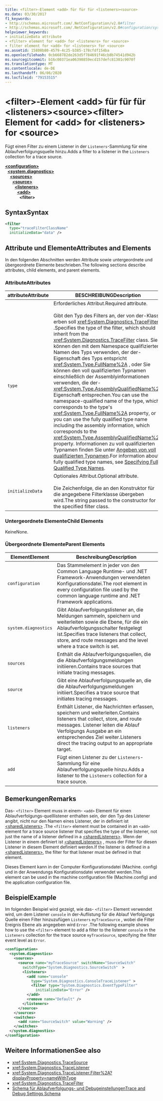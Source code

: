 ```yaml
---
title: <filter>-Element <add> für für für <listeners><source>
ms.date: 03/30/2017
f1_keywords:
- http://schemas.microsoft.com/.NetConfiguration/v2.0#filter
- http://schemas.microsoft.com/.NetConfiguration/v2.0#configuration/system.diagnostics/sources/source/listeners/add/filter
helpviewer_keywords:
- initializeData attribute
- <filter> element for <add> for <listeners> for <source>
- filter element for <add> for <listeners> for <source>
ms.assetid: 15808b80-4579-4c25-b385-178cfdf154ba
ms.openlocfilehash: 0cb668782de263d5f784691f46cb8b74541d942b
ms.sourcegitcommit: b16c00371ea06398859ecd157defc81301c9070f
ms.translationtype: MT
ms.contentlocale: de-DE
ms.lasthandoff: 06/06/2020
ms.locfileid: "79153515"
---
```

# <a name="filter-element-for-add-for-listeners-for-source"></a><span data-ttu-id="b0b46-102">\<filter>-Element \<add> für für für \<listeners>\<source></span><span class="sxs-lookup"><span data-stu-id="b0b46-102">\<filter> Element for \<add> for \<listeners> for \<source></span></span>
<span data-ttu-id="b0b46-103">Fügt einen Filter zu einem Listener in der `Listeners`-Sammlung für eine Ablaufverfolgungsquelle hinzu.</span><span class="sxs-lookup"><span data-stu-id="b0b46-103">Adds a filter to a listener in the `Listeners` collection for a trace source.</span></span>  

[**\<configuration>**](../configuration-element.md)\
&nbsp;&nbsp;[**\<system.diagnostics>**](system-diagnostics-element.md)\
&nbsp;&nbsp;&nbsp;&nbsp;[**\<sources>**](sources-element.md)\
&nbsp;&nbsp;&nbsp;&nbsp;&nbsp;&nbsp;[**\<source>**](source-element.md)\
&nbsp;&nbsp;&nbsp;&nbsp;&nbsp;&nbsp;&nbsp;&nbsp;[**\<listeners>**](listeners-element-for-source.md)\
&nbsp;&nbsp;&nbsp;&nbsp;&nbsp;&nbsp;&nbsp;&nbsp;&nbsp;&nbsp;[**\<add>**](add-element-for-listeners-for-source.md)\
&nbsp;&nbsp;&nbsp;&nbsp;&nbsp;&nbsp;&nbsp;&nbsp;&nbsp;&nbsp;&nbsp;&nbsp;**\<filter>**

## <a name="syntax"></a><span data-ttu-id="b0b46-104">Syntax</span><span class="sxs-lookup"><span data-stu-id="b0b46-104">Syntax</span></span>  
  
```xml  
<filter
  type="traceFilterClassName"
  initializeData="data" />  
```  
  
## <a name="attributes-and-elements"></a><span data-ttu-id="b0b46-105">Attribute und Elemente</span><span class="sxs-lookup"><span data-stu-id="b0b46-105">Attributes and Elements</span></span>  
 <span data-ttu-id="b0b46-106">In den folgenden Abschnitten werden Attribute sowie untergeordnete und übergeordnete Elemente beschrieben.</span><span class="sxs-lookup"><span data-stu-id="b0b46-106">The following sections describe attributes, child elements, and parent elements.</span></span>  
  
### <a name="attributes"></a><span data-ttu-id="b0b46-107">Attribute</span><span class="sxs-lookup"><span data-stu-id="b0b46-107">Attributes</span></span>  
  
|<span data-ttu-id="b0b46-108">attribute</span><span class="sxs-lookup"><span data-stu-id="b0b46-108">Attribute</span></span>|<span data-ttu-id="b0b46-109">BESCHREIBUNG</span><span class="sxs-lookup"><span data-stu-id="b0b46-109">Description</span></span>|  
|---------------|-----------------|  
|`type`|<span data-ttu-id="b0b46-110">Erforderliches Attribut.</span><span class="sxs-lookup"><span data-stu-id="b0b46-110">Required attribute.</span></span><br /><br /> <span data-ttu-id="b0b46-111">Gibt den Typ des Filters an, der von der-Klasse erben soll <xref:System.Diagnostics.TraceFilter> .</span><span class="sxs-lookup"><span data-stu-id="b0b46-111">Specifies the type of the filter, which should inherit from the <xref:System.Diagnostics.TraceFilter> class.</span></span> <span data-ttu-id="b0b46-112">Sie können den mit dem Namespace qualifizierten Namen des Typs verwenden, der der-Eigenschaft des Typs entspricht <xref:System.Type.FullName%2A> , oder Sie können den voll qualifizierten Typnamen einschließlich der Assemblyinformationen verwenden, die der- <xref:System.Type.AssemblyQualifiedName%2A> Eigenschaft entsprechen.</span><span class="sxs-lookup"><span data-stu-id="b0b46-112">You can use the namespace-qualified name of the type, which corresponds to the type's <xref:System.Type.FullName%2A> property, or you can use the fully qualified type name including the assembly information, which corresponds to the <xref:System.Type.AssemblyQualifiedName%2A> property.</span></span> <span data-ttu-id="b0b46-113">Informationen zu voll qualifizierten Typnamen finden Sie unter [Angeben von voll qualifizierten Typnamen](../../../reflection-and-codedom/specifying-fully-qualified-type-names.md).</span><span class="sxs-lookup"><span data-stu-id="b0b46-113">For information about fully qualified type names, see [Specifying Fully Qualified Type Names](../../../reflection-and-codedom/specifying-fully-qualified-type-names.md).</span></span>|  
|`initializeData`|<span data-ttu-id="b0b46-114">Optionales Attribut.</span><span class="sxs-lookup"><span data-stu-id="b0b46-114">Optional attribute.</span></span><br /><br /> <span data-ttu-id="b0b46-115">Die Zeichenfolge, die an den Konstruktor für die angegebene Filterklasse übergeben wird.</span><span class="sxs-lookup"><span data-stu-id="b0b46-115">The string passed to the constructor for the specified filter class.</span></span>|  
  
### <a name="child-elements"></a><span data-ttu-id="b0b46-116">Untergeordnete Elemente</span><span class="sxs-lookup"><span data-stu-id="b0b46-116">Child Elements</span></span>  
 <span data-ttu-id="b0b46-117">Keine</span><span class="sxs-lookup"><span data-stu-id="b0b46-117">None.</span></span>  
  
### <a name="parent-elements"></a><span data-ttu-id="b0b46-118">Übergeordnete Elemente</span><span class="sxs-lookup"><span data-stu-id="b0b46-118">Parent Elements</span></span>  
  
|<span data-ttu-id="b0b46-119">Element</span><span class="sxs-lookup"><span data-stu-id="b0b46-119">Element</span></span>|<span data-ttu-id="b0b46-120">Beschreibung</span><span class="sxs-lookup"><span data-stu-id="b0b46-120">Description</span></span>|  
|-------------|-----------------|  
|`configuration`|<span data-ttu-id="b0b46-121">Das Stammelement in jeder von den Common Language Runtime- und .NET Framework-Anwendungen verwendeten Konfigurationsdatei.</span><span class="sxs-lookup"><span data-stu-id="b0b46-121">The root element in every configuration file used by the common language runtime and .NET Framework applications.</span></span>|  
|`system.diagnostics`|<span data-ttu-id="b0b46-122">Gibt Ablaufverfolgungslistener an, die Meldungen sammeln, speichern und weiterleiten sowie die Ebene, für die ein Ablaufverfolgungsschalter festgelegt ist.</span><span class="sxs-lookup"><span data-stu-id="b0b46-122">Specifies trace listeners that collect, store, and route messages and the level where a trace switch is set.</span></span>|  
|`sources`|<span data-ttu-id="b0b46-123">Enthält die Ablaufverfolgungsquellen, die die Ablaufverfolgungsmeldungen initiieren.</span><span class="sxs-lookup"><span data-stu-id="b0b46-123">Contains trace sources that initiate tracing messages.</span></span>|  
|`source`|<span data-ttu-id="b0b46-124">Gibt eine Ablaufverfolgungsquelle an, die die Ablaufverfolgungsmeldungen initiiert.</span><span class="sxs-lookup"><span data-stu-id="b0b46-124">Specifies a trace source that initiates tracing messages.</span></span>|  
|`listeners`|<span data-ttu-id="b0b46-125">Enthält Listener, die Nachrichten erfassen, speichern und weiterleiten.</span><span class="sxs-lookup"><span data-stu-id="b0b46-125">Contains listeners that collect, store, and route messages.</span></span> <span data-ttu-id="b0b46-126">Listener leiten die Ablauf Verfolgungs Ausgabe an ein entsprechendes Ziel weiter.</span><span class="sxs-lookup"><span data-stu-id="b0b46-126">Listeners direct the tracing output to an appropriate target.</span></span>|  
|`add`|<span data-ttu-id="b0b46-127">Fügt einen Listener zu der `Listeners`-Sammlung für eine Ablaufverfolgungsquelle hinzu.</span><span class="sxs-lookup"><span data-stu-id="b0b46-127">Adds a listener to the `Listeners` collection for a trace source.</span></span>|  
  
## <a name="remarks"></a><span data-ttu-id="b0b46-128">Bemerkungen</span><span class="sxs-lookup"><span data-stu-id="b0b46-128">Remarks</span></span>  
 <span data-ttu-id="b0b46-129">Das- `<filter>` Element muss in einem- `<add>` Element für einen Ablaufverfolgungs-quelllistener enthalten sein, der den Typ des Listener angibt, nicht nur den Namen eines Listener, der in definiert ist [\<sharedListeners>](sharedlisteners-element.md) .</span><span class="sxs-lookup"><span data-stu-id="b0b46-129">The `<filter>` element must be contained in an `<add>` element for a trace source listener that specifies the type of the listener, not just the name of a listener defined in a [\<sharedListeners>](sharedlisteners-element.md).</span></span> <span data-ttu-id="b0b46-130">Wenn der Listener in einem definiert ist [\<sharedListeners>](sharedlisteners-element.md) , muss der Filter für diesen Listener in diesem Element definiert werden.</span><span class="sxs-lookup"><span data-stu-id="b0b46-130">If the listener is defined in a [\<sharedListeners>](sharedlisteners-element.md), the filter for that listener must be defined in that element.</span></span>  
  
 <span data-ttu-id="b0b46-131">Dieses Element kann in der Computer Konfigurationsdatei (Machine. config) und in der Anwendungs Konfigurationsdatei verwendet werden.</span><span class="sxs-lookup"><span data-stu-id="b0b46-131">This element can be used in the machine configuration file (Machine.config) and the application configuration file.</span></span>  
  
## <a name="example"></a><span data-ttu-id="b0b46-132">Beispiel</span><span class="sxs-lookup"><span data-stu-id="b0b46-132">Example</span></span>  
 <span data-ttu-id="b0b46-133">Im folgenden Beispiel wird gezeigt, wie das- `<filter>` Element verwendet wird, um dem Listener `console` in der-Auflistung für die Ablauf Verfolgungs Quelle einen Filter hinzuzufügen `Listeners` `myTraceSource` , wobei die Filter Ereignis Ebene als angegeben wird `Error` .</span><span class="sxs-lookup"><span data-stu-id="b0b46-133">The following example shows how to use the `<filter>` element to add a filter to the listener `console` in the `Listeners` collection for the trace source `myTraceSource`, specifying the filter event level as `Error`.</span></span>  
  
```xml  
<configuration>  
  <system.diagnostics>  
    <sources>  
      <source name="myTraceSource" switchName="SourceSwitch"
        switchType="System.Diagnostics.SourceSwitch"  >  
        <listeners>  
          <add name="console"
            type="System.Diagnostics.ConsoleTraceListener" >  
            <filter type="System.Diagnostics.EventTypeFilter"
              initializeData="Error" />  
          </add>  
          <remove name="Default" />  
        </listeners>  
      </source>  
    </sources>  
    <switches>  
      <add name="SourceSwitch" value="Warning" />  
    </switches>  
  </system.diagnostics>  
</configuration>  
```  
  
## <a name="see-also"></a><span data-ttu-id="b0b46-134">Weitere Informationen</span><span class="sxs-lookup"><span data-stu-id="b0b46-134">See also</span></span>

- <xref:System.Diagnostics.TraceSource>
- <xref:System.Diagnostics.TraceListener>
- <xref:System.Diagnostics.TraceListener.Filter%2A?displayProperty=nameWithType>
- <xref:System.Diagnostics.TraceFilter>
- [<span data-ttu-id="b0b46-135">Schema für Ablaufverfolgungs- und Debugeinstellungen</span><span class="sxs-lookup"><span data-stu-id="b0b46-135">Trace and Debug Settings Schema</span></span>](index.md)
